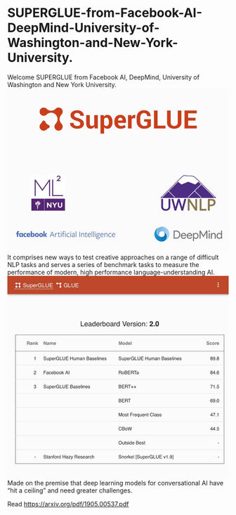 # SUPERGLUE-from-Facebook-AI-DeepMind-University-of-Washington-and-New-York-University.

Welcome SUPERGLUE from Facebook AI, DeepMind, University of Washington and New York University.
![](Contributors.jpg)
It comprises new ways to test creative approaches on a range of difficult NLP tasks‬ and serves a series of benchmark tasks to measure the performance of modern, high performance language-understanding AI.
![](leaderboard.jpg)
‪Made on the premise that deep learning models for conversational AI have “hit a ceiling” and need greater challenges‬.

Read https://arxiv.org/pdf/1905.00537.pdf
